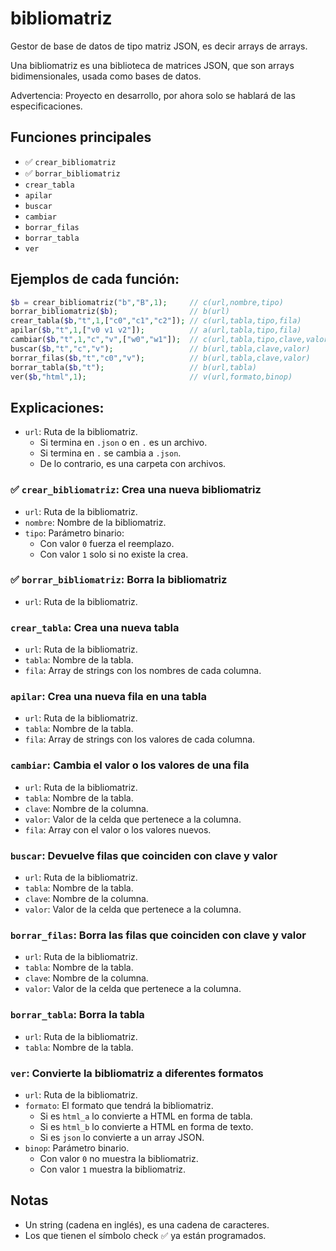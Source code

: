# bibliomatriz

Gestor de base de datos de tipo matriz JSON, es decir arrays de arrays.

Una bibliomatriz es una biblioteca de matrices JSON, que son arrays bidimensionales, usada como bases de datos.

Advertencia: Proyecto en desarrollo, por ahora solo se hablará de las especificaciones.

## Funciones principales

 - ✅ `crear_bibliomatriz`
 - ✅ `borrar_bibliomatriz`
 - `crear_tabla`
 - `apilar`
 - `buscar`
 - `cambiar`
 - `borrar_filas`
 - `borrar_tabla`
 - `ver`

## Ejemplos de cada función:

```php
$b = crear_bibliomatriz("b","B",1);     // c(url,nombre,tipo)
borrar_bibliomatriz($b);                // b(url)
crear_tabla($b,"t",1,["c0","c1","c2"]); // c(url,tabla,tipo,fila)
apilar($b,"t",1,["v0 v1 v2"]);          // a(url,tabla,tipo,fila)
cambiar($b,"t",1,"c","v",["w0","w1"]);  // c(url,tabla,tipo,clave,valor,fila)
buscar($b,"t","c","v");                 // b(url,tabla,clave,valor)
borrar_filas($b,"t","c0","v");          // b(url,tabla,clave,valor)
borrar_tabla($b,"t");                   // b(url,tabla)
ver($b,"html",1);                       // v(url,formato,binop)
```

## Explicaciones:

 - `url`: Ruta de la bibliomatriz.
   - Si termina en `.json` o en `.` es un archivo.
   - Si termina en `.` se cambia a `.json`.
   - De lo contrario, es una carpeta con archivos.

### ✅ `crear_bibliomatriz`: Crea una nueva bibliomatriz

 - `url`: Ruta de la bibliomatriz.
 - `nombre`: Nombre de la bibliomatriz.
 - `tipo`: Parámetro binario:
   - Con valor `0` fuerza el reemplazo.
   - Con valor `1` solo si no existe la crea.

### ✅ `borrar_bibliomatriz`: Borra la bibliomatriz

 - `url`: Ruta de la bibliomatriz.

### `crear_tabla`: Crea una nueva tabla

 - `url`: Ruta de la bibliomatriz.
 - `tabla`: Nombre de la tabla.
 - `fila`: Array de strings con los nombres de cada columna.

### `apilar`: Crea una nueva fila en una tabla

 - `url`: Ruta de la bibliomatriz.
 - `tabla`: Nombre de la tabla.
 - `fila`: Array de strings con los valores de cada columna.

### `cambiar`: Cambia el valor o los valores de una fila

 - `url`: Ruta de la bibliomatriz.
 - `tabla`: Nombre de la tabla.
 - `clave`: Nombre de la columna.
 - `valor`: Valor de la celda que pertenece a la columna.
 - `fila`: Array con el valor o los valores nuevos.

### `buscar`: Devuelve filas que coinciden con clave y valor

 - `url`: Ruta de la bibliomatriz.
 - `tabla`: Nombre de la tabla.
 - `clave`: Nombre de la columna.
 - `valor`: Valor de la celda que pertenece a la columna.

### `borrar_filas`: Borra las filas que coinciden con clave y valor

 - `url`: Ruta de la bibliomatriz.
 - `tabla`: Nombre de la tabla.
 - `clave`: Nombre de la columna.
 - `valor`: Valor de la celda que pertenece a la columna.

### `borrar_tabla`: Borra la tabla

 - `url`: Ruta de la bibliomatriz.
 - `tabla`: Nombre de la tabla.

### `ver`: Convierte la bibliomatriz a diferentes formatos

 - `url`: Ruta de la bibliomatriz.
 - `formato`: El formato que tendrá la bibliomatriz.
   - Si es `html_a` lo convierte a HTML en forma de tabla.
   - Si es `html_b` lo convierte a HTML en forma de texto.
   - Si es `json` lo convierte a un array JSON.
 - `binop`: Parámetro binario.
   - Con valor `0` no muestra la bibliomatriz.
   - Con valor `1` muestra la bibliomatriz.

## Notas

 - Un string (cadena en inglés), es una cadena de caracteres.
 - Los que tienen el símbolo check ✅ ya están programados.
